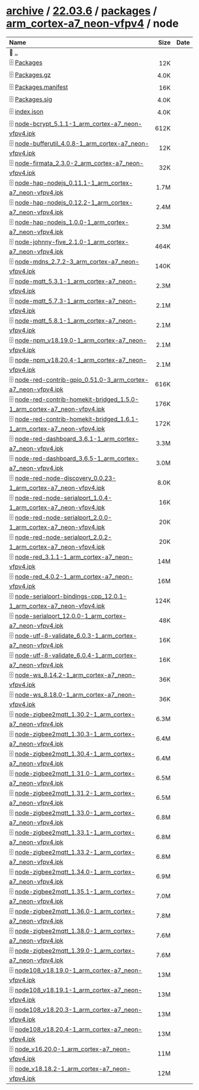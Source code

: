 ---
---

# [archive](/archive/) / [22.03.6](/archive/22.03.6/) / [packages](/archive/22.03.6/packages/) / [arm_cortex-a7_neon-vfpv4](/archive/22.03.6/packages/arm_cortex-a7_neon-vfpv4/) / node


| Name | Size | Date |
|:---|---:|---|
| 📁 [..](../) | | |
| 🗄️ [Packages](./Packages) | 12K | |
| 🗄️ [Packages.gz](./Packages.gz) | 4.0K | |
| 🗄️ [Packages.manifest](./Packages.manifest) | 16K | |
| 🗄️ [Packages.sig](./Packages.sig) | 4.0K | |
| 🗄️ [index.json](./index.json) | 4.0K | |
| 🗄️ [node-bcrypt_5.1.1-1_arm_cortex-a7_neon-vfpv4.ipk](./node-bcrypt_5.1.1-1_arm_cortex-a7_neon-vfpv4.ipk) | 612K | |
| 🗄️ [node-bufferutil_4.0.8-1_arm_cortex-a7_neon-vfpv4.ipk](./node-bufferutil_4.0.8-1_arm_cortex-a7_neon-vfpv4.ipk) | 12K | |
| 🗄️ [node-firmata_2.3.0-2_arm_cortex-a7_neon-vfpv4.ipk](./node-firmata_2.3.0-2_arm_cortex-a7_neon-vfpv4.ipk) | 32K | |
| 🗄️ [node-hap-nodejs_0.11.1-1_arm_cortex-a7_neon-vfpv4.ipk](./node-hap-nodejs_0.11.1-1_arm_cortex-a7_neon-vfpv4.ipk) | 1.7M | |
| 🗄️ [node-hap-nodejs_0.12.2-1_arm_cortex-a7_neon-vfpv4.ipk](./node-hap-nodejs_0.12.2-1_arm_cortex-a7_neon-vfpv4.ipk) | 2.4M | |
| 🗄️ [node-hap-nodejs_1.0.0-1_arm_cortex-a7_neon-vfpv4.ipk](./node-hap-nodejs_1.0.0-1_arm_cortex-a7_neon-vfpv4.ipk) | 2.3M | |
| 🗄️ [node-johnny-five_2.1.0-1_arm_cortex-a7_neon-vfpv4.ipk](./node-johnny-five_2.1.0-1_arm_cortex-a7_neon-vfpv4.ipk) | 464K | |
| 🗄️ [node-mdns_2.7.2-3_arm_cortex-a7_neon-vfpv4.ipk](./node-mdns_2.7.2-3_arm_cortex-a7_neon-vfpv4.ipk) | 140K | |
| 🗄️ [node-mqtt_5.3.1-1_arm_cortex-a7_neon-vfpv4.ipk](./node-mqtt_5.3.1-1_arm_cortex-a7_neon-vfpv4.ipk) | 2.3M | |
| 🗄️ [node-mqtt_5.7.3-1_arm_cortex-a7_neon-vfpv4.ipk](./node-mqtt_5.7.3-1_arm_cortex-a7_neon-vfpv4.ipk) | 2.1M | |
| 🗄️ [node-mqtt_5.8.1-1_arm_cortex-a7_neon-vfpv4.ipk](./node-mqtt_5.8.1-1_arm_cortex-a7_neon-vfpv4.ipk) | 2.1M | |
| 🗄️ [node-npm_v18.19.0-1_arm_cortex-a7_neon-vfpv4.ipk](./node-npm_v18.19.0-1_arm_cortex-a7_neon-vfpv4.ipk) | 2.1M | |
| 🗄️ [node-npm_v18.20.4-1_arm_cortex-a7_neon-vfpv4.ipk](./node-npm_v18.20.4-1_arm_cortex-a7_neon-vfpv4.ipk) | 2.1M | |
| 🗄️ [node-red-contrib-gpio_0.51.0-3_arm_cortex-a7_neon-vfpv4.ipk](./node-red-contrib-gpio_0.51.0-3_arm_cortex-a7_neon-vfpv4.ipk) | 616K | |
| 🗄️ [node-red-contrib-homekit-bridged_1.5.0-1_arm_cortex-a7_neon-vfpv4.ipk](./node-red-contrib-homekit-bridged_1.5.0-1_arm_cortex-a7_neon-vfpv4.ipk) | 176K | |
| 🗄️ [node-red-contrib-homekit-bridged_1.6.1-1_arm_cortex-a7_neon-vfpv4.ipk](./node-red-contrib-homekit-bridged_1.6.1-1_arm_cortex-a7_neon-vfpv4.ipk) | 172K | |
| 🗄️ [node-red-dashboard_3.6.1-1_arm_cortex-a7_neon-vfpv4.ipk](./node-red-dashboard_3.6.1-1_arm_cortex-a7_neon-vfpv4.ipk) | 3.3M | |
| 🗄️ [node-red-dashboard_3.6.5-1_arm_cortex-a7_neon-vfpv4.ipk](./node-red-dashboard_3.6.5-1_arm_cortex-a7_neon-vfpv4.ipk) | 3.0M | |
| 🗄️ [node-red-node-discovery_0.0.23-1_arm_cortex-a7_neon-vfpv4.ipk](./node-red-node-discovery_0.0.23-1_arm_cortex-a7_neon-vfpv4.ipk) | 8.0K | |
| 🗄️ [node-red-node-serialport_1.0.4-1_arm_cortex-a7_neon-vfpv4.ipk](./node-red-node-serialport_1.0.4-1_arm_cortex-a7_neon-vfpv4.ipk) | 16K | |
| 🗄️ [node-red-node-serialport_2.0.0-1_arm_cortex-a7_neon-vfpv4.ipk](./node-red-node-serialport_2.0.0-1_arm_cortex-a7_neon-vfpv4.ipk) | 20K | |
| 🗄️ [node-red-node-serialport_2.0.2-1_arm_cortex-a7_neon-vfpv4.ipk](./node-red-node-serialport_2.0.2-1_arm_cortex-a7_neon-vfpv4.ipk) | 20K | |
| 🗄️ [node-red_3.1.1-1_arm_cortex-a7_neon-vfpv4.ipk](./node-red_3.1.1-1_arm_cortex-a7_neon-vfpv4.ipk) | 14M | |
| 🗄️ [node-red_4.0.2-1_arm_cortex-a7_neon-vfpv4.ipk](./node-red_4.0.2-1_arm_cortex-a7_neon-vfpv4.ipk) | 16M | |
| 🗄️ [node-serialport-bindings-cpp_12.0.1-1_arm_cortex-a7_neon-vfpv4.ipk](./node-serialport-bindings-cpp_12.0.1-1_arm_cortex-a7_neon-vfpv4.ipk) | 124K | |
| 🗄️ [node-serialport_12.0.0-1_arm_cortex-a7_neon-vfpv4.ipk](./node-serialport_12.0.0-1_arm_cortex-a7_neon-vfpv4.ipk) | 48K | |
| 🗄️ [node-utf-8-validate_6.0.3-1_arm_cortex-a7_neon-vfpv4.ipk](./node-utf-8-validate_6.0.3-1_arm_cortex-a7_neon-vfpv4.ipk) | 16K | |
| 🗄️ [node-utf-8-validate_6.0.4-1_arm_cortex-a7_neon-vfpv4.ipk](./node-utf-8-validate_6.0.4-1_arm_cortex-a7_neon-vfpv4.ipk) | 16K | |
| 🗄️ [node-ws_8.14.2-1_arm_cortex-a7_neon-vfpv4.ipk](./node-ws_8.14.2-1_arm_cortex-a7_neon-vfpv4.ipk) | 36K | |
| 🗄️ [node-ws_8.18.0-1_arm_cortex-a7_neon-vfpv4.ipk](./node-ws_8.18.0-1_arm_cortex-a7_neon-vfpv4.ipk) | 36K | |
| 🗄️ [node-zigbee2mqtt_1.30.2-1_arm_cortex-a7_neon-vfpv4.ipk](./node-zigbee2mqtt_1.30.2-1_arm_cortex-a7_neon-vfpv4.ipk) | 6.3M | |
| 🗄️ [node-zigbee2mqtt_1.30.3-1_arm_cortex-a7_neon-vfpv4.ipk](./node-zigbee2mqtt_1.30.3-1_arm_cortex-a7_neon-vfpv4.ipk) | 6.4M | |
| 🗄️ [node-zigbee2mqtt_1.30.4-1_arm_cortex-a7_neon-vfpv4.ipk](./node-zigbee2mqtt_1.30.4-1_arm_cortex-a7_neon-vfpv4.ipk) | 6.4M | |
| 🗄️ [node-zigbee2mqtt_1.31.0-1_arm_cortex-a7_neon-vfpv4.ipk](./node-zigbee2mqtt_1.31.0-1_arm_cortex-a7_neon-vfpv4.ipk) | 6.5M | |
| 🗄️ [node-zigbee2mqtt_1.31.2-1_arm_cortex-a7_neon-vfpv4.ipk](./node-zigbee2mqtt_1.31.2-1_arm_cortex-a7_neon-vfpv4.ipk) | 6.5M | |
| 🗄️ [node-zigbee2mqtt_1.33.0-1_arm_cortex-a7_neon-vfpv4.ipk](./node-zigbee2mqtt_1.33.0-1_arm_cortex-a7_neon-vfpv4.ipk) | 6.8M | |
| 🗄️ [node-zigbee2mqtt_1.33.1-1_arm_cortex-a7_neon-vfpv4.ipk](./node-zigbee2mqtt_1.33.1-1_arm_cortex-a7_neon-vfpv4.ipk) | 6.8M | |
| 🗄️ [node-zigbee2mqtt_1.33.2-1_arm_cortex-a7_neon-vfpv4.ipk](./node-zigbee2mqtt_1.33.2-1_arm_cortex-a7_neon-vfpv4.ipk) | 6.8M | |
| 🗄️ [node-zigbee2mqtt_1.34.0-1_arm_cortex-a7_neon-vfpv4.ipk](./node-zigbee2mqtt_1.34.0-1_arm_cortex-a7_neon-vfpv4.ipk) | 6.9M | |
| 🗄️ [node-zigbee2mqtt_1.35.1-1_arm_cortex-a7_neon-vfpv4.ipk](./node-zigbee2mqtt_1.35.1-1_arm_cortex-a7_neon-vfpv4.ipk) | 7.0M | |
| 🗄️ [node-zigbee2mqtt_1.36.0-1_arm_cortex-a7_neon-vfpv4.ipk](./node-zigbee2mqtt_1.36.0-1_arm_cortex-a7_neon-vfpv4.ipk) | 7.8M | |
| 🗄️ [node-zigbee2mqtt_1.38.0-1_arm_cortex-a7_neon-vfpv4.ipk](./node-zigbee2mqtt_1.38.0-1_arm_cortex-a7_neon-vfpv4.ipk) | 7.6M | |
| 🗄️ [node-zigbee2mqtt_1.39.0-1_arm_cortex-a7_neon-vfpv4.ipk](./node-zigbee2mqtt_1.39.0-1_arm_cortex-a7_neon-vfpv4.ipk) | 7.6M | |
| 🗄️ [node108_v18.19.0-1_arm_cortex-a7_neon-vfpv4.ipk](./node108_v18.19.0-1_arm_cortex-a7_neon-vfpv4.ipk) | 13M | |
| 🗄️ [node108_v18.19.1-1_arm_cortex-a7_neon-vfpv4.ipk](./node108_v18.19.1-1_arm_cortex-a7_neon-vfpv4.ipk) | 13M | |
| 🗄️ [node108_v18.20.3-1_arm_cortex-a7_neon-vfpv4.ipk](./node108_v18.20.3-1_arm_cortex-a7_neon-vfpv4.ipk) | 13M | |
| 🗄️ [node108_v18.20.4-1_arm_cortex-a7_neon-vfpv4.ipk](./node108_v18.20.4-1_arm_cortex-a7_neon-vfpv4.ipk) | 13M | |
| 🗄️ [node_v16.20.0-1_arm_cortex-a7_neon-vfpv4.ipk](./node_v16.20.0-1_arm_cortex-a7_neon-vfpv4.ipk) | 11M | |
| 🗄️ [node_v18.18.2-1_arm_cortex-a7_neon-vfpv4.ipk](./node_v18.18.2-1_arm_cortex-a7_neon-vfpv4.ipk) | 12M | |

